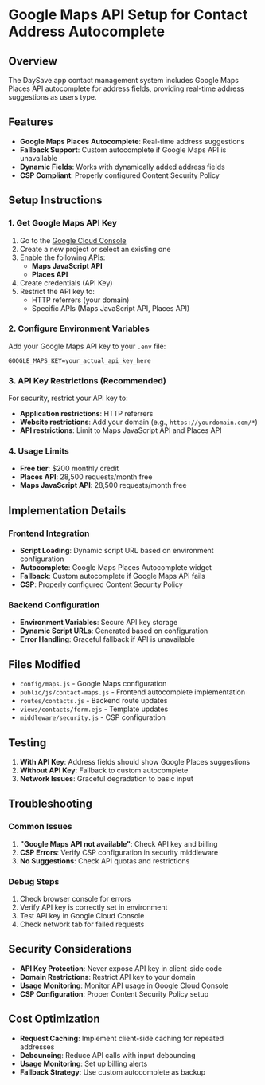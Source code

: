 # Google Maps API Setup for Contact Address Autocomplete

## Overview
The DaySave.app contact management system includes Google Maps Places API autocomplete for address fields, providing real-time address suggestions as users type.

## Features
- **Google Maps Places Autocomplete**: Real-time address suggestions
- **Fallback Support**: Custom autocomplete if Google Maps API is unavailable
- **Dynamic Fields**: Works with dynamically added address fields
- **CSP Compliant**: Properly configured Content Security Policy

## Setup Instructions

### 1. Get Google Maps API Key
1. Go to the [Google Cloud Console](https://console.cloud.google.com/)
2. Create a new project or select an existing one
3. Enable the following APIs:
   - **Maps JavaScript API**
   - **Places API**
4. Create credentials (API Key)
5. Restrict the API key to:
   - HTTP referrers (your domain)
   - Specific APIs (Maps JavaScript API, Places API)

### 2. Configure Environment Variables
Add your Google Maps API key to your `.env` file:

```env
GOOGLE_MAPS_KEY=your_actual_api_key_here
```

### 3. API Key Restrictions (Recommended)
For security, restrict your API key to:
- **Application restrictions**: HTTP referrers
- **Website restrictions**: Add your domain (e.g., `https://yourdomain.com/*`)
- **API restrictions**: Limit to Maps JavaScript API and Places API

### 4. Usage Limits
- **Free tier**: $200 monthly credit
- **Places API**: 28,500 requests/month free
- **Maps JavaScript API**: 28,500 requests/month free

## Implementation Details

### Frontend Integration
- **Script Loading**: Dynamic script URL based on environment configuration
- **Autocomplete**: Google Maps Places Autocomplete widget
- **Fallback**: Custom autocomplete if Google Maps API fails
- **CSP**: Properly configured Content Security Policy

### Backend Configuration
- **Environment Variables**: Secure API key storage
- **Dynamic Script URLs**: Generated based on configuration
- **Error Handling**: Graceful fallback if API is unavailable

## Files Modified
- `config/maps.js` - Google Maps configuration
- `public/js/contact-maps.js` - Frontend autocomplete implementation
- `routes/contacts.js` - Backend route updates
- `views/contacts/form.ejs` - Template updates
- `middleware/security.js` - CSP configuration

## Testing
1. **With API Key**: Address fields should show Google Places suggestions
2. **Without API Key**: Fallback to custom autocomplete
3. **Network Issues**: Graceful degradation to basic input

## Troubleshooting

### Common Issues
1. **"Google Maps API not available"**: Check API key and billing
2. **CSP Errors**: Verify CSP configuration in security middleware
3. **No Suggestions**: Check API quotas and restrictions

### Debug Steps
1. Check browser console for errors
2. Verify API key is correctly set in environment
3. Test API key in Google Cloud Console
4. Check network tab for failed requests

## Security Considerations
- **API Key Protection**: Never expose API key in client-side code
- **Domain Restrictions**: Restrict API key to your domain
- **Usage Monitoring**: Monitor API usage in Google Cloud Console
- **CSP Configuration**: Proper Content Security Policy setup

## Cost Optimization
- **Request Caching**: Implement client-side caching for repeated addresses
- **Debouncing**: Reduce API calls with input debouncing
- **Usage Monitoring**: Set up billing alerts
- **Fallback Strategy**: Use custom autocomplete as backup 